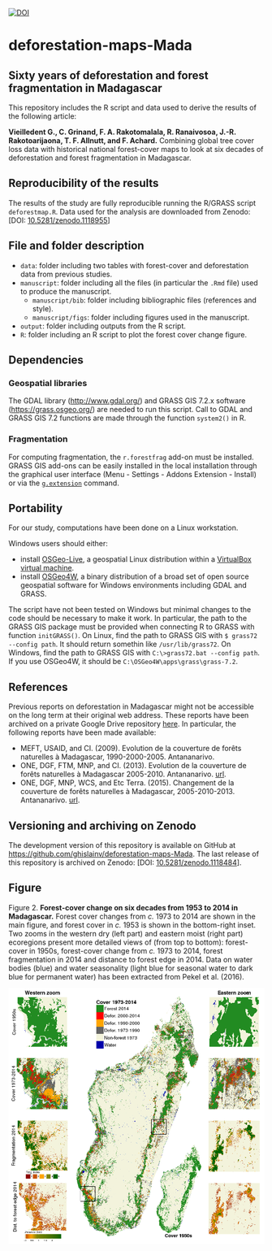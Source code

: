 [![DOI](https://zenodo.org/badge/80503650.svg)](https://zenodo.org/badge/latestdoi/80503650)

# deforestation-maps-Mada

## Sixty years of deforestation and forest fragmentation in Madagascar

This repository includes the R script and data used to derive the results of the following article:

**Vieilledent G., C. Grinand, F. A. Rakotomalala, R. Ranaivosoa, J.-R. Rakotoarijaona, T. F. Allnutt, and F. Achard.** Combining global tree cover loss data with historical national forest-cover maps to look at six decades of deforestation and forest fragmentation in Madagascar.

## Reproducibility of the results

The results of the study are fully reproducible running the R/GRASS script `deforestmap.R`. Data used for the analysis are downloaded from Zenodo: \[DOI: [10.5281/zenodo.1118955](https://doi.org/10.5281/zenodo.1118955)\]

## File and folder description

- `data`: folder including two tables with forest-cover and deforestation data from previous studies.
- `manuscript`: folder including all the files (in particular the `.Rmd` file) used to produce the manuscript.
    - `manuscript/bib`: folder including bibliographic files (references and style).
    - `manuscript/figs`: folder including figures used in the manuscript.
- `output`: folder including outputs from the R script.
- `R`: folder including an R script to plot the forest cover change figure.

## Dependencies

### Geospatial libraries

The GDAL library (<http://www.gdal.org/>) and GRASS GIS 7.2.x software (<https://grass.osgeo.org/>) are needed to run this script. Call to GDAL and GRASS GIS 7.2 functions are made through the function `system2()` in R. 

### Fragmentation

For computing fragmentation, the `r.forestfrag` add-on must be installed. GRASS GIS add-ons can be easily installed in the local installation through the graphical user interface (Menu - Settings - Addons Extension - Install) or via the [`g.extension`](https://grass.osgeo.org/grass72/manuals/g.extension.html) command.

## Portability

For our study, computations have been done on a Linux workstation.

Windows users should either:
- install [OSGeo-Live](https://live.osgeo.org/en/), a geospatial Linux distribution within a [VirtualBox virtual machine](https://live.osgeo.org/en/quickstart/virtualization_quickstart.html).
- install [OSGeo4W](https://trac.osgeo.org/osgeo4w/), a binary distribution of a broad set of open source geospatial software for Windows environments including GDAL and GRASS.

The script have not been tested on Windows but minimal changes to the code should be necessary to make it work. In particular, the path to the GRASS GIS package must be provided when connecting R to GRASS with function `initGRASS()`. On Linux, find the path to GRASS GIS with `$ grass72 --config path`. It should return somethin like `/usr/lib/grass72`. On Windows, find the path to GRASS GIS with `C:\>grass72.bat --config path`. If you use OSGeo4W, it should be `C:\OSGeo4W\apps\grass\grass-7.2`.

## References

Previous reports on deforestation in Madagascar might not be accessible on the long term at their original web address. These reports have been archived on a private Google Drive repository [here](https://drive.google.com/drive/folders/1nq8CuMacT0uZuNO6q05al94d6KYp1FaK?usp=sharing). In particular, the following reports have been made available:

- MEFT, USAID, and CI. (2009). Evolution de la couverture de forêts naturelles à Madagascar, 1990-2000-2005. Antananarivo.
- ONE, DGF, FTM, MNP, and CI. (2013). Evolution de la couverture de forêts naturelles à Madagascar 2005-2010. Antananarivo. [url](https://www.pnae.mg/couverture-de-forets-naturelles-2005-2010).
- ONE, DGF, MNP, WCS, and Etc Terra. (2015). Changement de la couverture de forêts naturelles à Madagascar, 2005-2010-2013. Antananarivo. [url](https://www.pnae.mg/couverture-de-forets-naturelles-2005-2010-2013).

## Versioning and archiving on Zenodo

The development version of this repository is available on GitHub at <https://github.com/ghislainv/deforestation-maps-Mada>. The last release of this repository is archived on Zenodo: \[DOI: [10.5281/zenodo.1118484](https://doi.org/10.5281/zenodo.1118484)\].

## Figure

Figure 2. **Forest-cover change on six decades from 1953 to 2014 in Madagascar.** Forest cover changes from _c._ 1973 to 2014 are shown in the main figure, and forest cover in _c._ 1953 is shown in the bottom-right inset. Two zooms in the western dry (left part) and eastern moist (right part) ecoregions present more detailed views of (from top to bottom): forest-cover in 1950s, forest-cover change from _c._ 1973 to 2014, forest fragmentation in 2014 and distance to forest edge in 2014. Data on water bodies (blue) and water seasonality (light blue for seasonal water to dark blue for permanent water) has been extracted from Pekel et al. (2016).

<img alt="Evolution deforestation" src="outputs/fig_fcc.png" width="1000">
